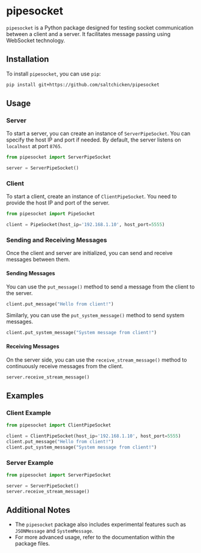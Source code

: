 # pipesocket

`pipesocket` is a Python package designed for testing socket communication between a client and a server. It facilitates message passing using WebSocket technology.

## Installation

To install `pipesocket`, you can use `pip`:

```bash
pip install git+https://github.com/saltchicken/pipesocket
```

## Usage

### Server

To start a server, you can create an instance of `ServerPipeSocket`. You can specify the host IP and port if needed. By default, the server listens on `localhost` at port `8765`.

```python
from pipesocket import ServerPipeSocket

server = ServerPipeSocket()
```

### Client

To start a client, create an instance of `ClientPipeSocket`. You need to provide the host IP and port of the server.

```python
from pipesocket import PipeSocket

client = PipeSocket(host_ip='192.168.1.10', host_port=5555)
```

### Sending and Receiving Messages

Once the client and server are initialized, you can send and receive messages between them.

#### Sending Messages

You can use the `put_message()` method to send a message from the client to the server.

```python
client.put_message("Hello from client!")
```

Similarly, you can use the `put_system_message()` method to send system messages.

```python
client.put_system_message("System message from client!")
```

#### Receiving Messages

On the server side, you can use the `receive_stream_message()` method to continuously receive messages from the client.

```python
server.receive_stream_message()
```

## Examples

### Client Example

```python
from pipesocket import ClientPipeSocket

client = ClientPipeSocket(host_ip='192.168.1.10', host_port=5555)
client.put_message("Hello from client!")
client.put_system_message("System message from client!")
```

### Server Example

```python
from pipesocket import ServerPipeSocket

server = ServerPipeSocket()
server.receive_stream_message()
```

## Additional Notes

- The `pipesocket` package also includes experimental features such as `JSONMessage` and `SystemMessage`.
- For more advanced usage, refer to the documentation within the package files.
